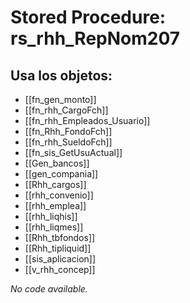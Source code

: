 # Stored Procedure: rs_rhh_RepNom207

## Usa los objetos:
- [[fn_gen_monto]]
- [[fn_rhh_CargoFch]]
- [[fn_rhh_Empleados_Usuario]]
- [[fn_Rhh_FondoFch]]
- [[fn_rhh_SueldoFch]]
- [[fn_sis_GetUsuActual]]
- [[Gen_bancos]]
- [[gen_compania]]
- [[Rhh_cargos]]
- [[rhh_convenio]]
- [[rhh_emplea]]
- [[rhh_liqhis]]
- [[rhh_liqmes]]
- [[Rhh_tbfondos]]
- [[Rhh_tipliquid]]
- [[sis_aplicacion]]
- [[v_rhh_concep]]

*No code available.*
